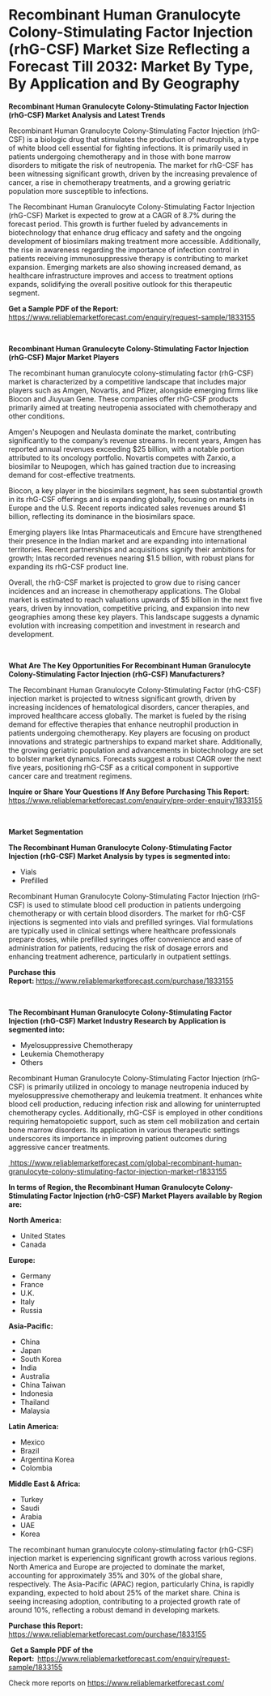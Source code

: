 <p><h1>Recombinant Human Granulocyte Colony-Stimulating Factor Injection (rhG-CSF) Market Size Reflecting a Forecast Till 2032: Market By Type, By Application and By Geography</h1></p><p><strong>Recombinant Human Granulocyte Colony-Stimulating Factor Injection (rhG-CSF) Market Analysis and Latest Trends</strong></p>
<p><p>Recombinant Human Granulocyte Colony-Stimulating Factor Injection (rhG-CSF) is a biologic drug that stimulates the production of neutrophils, a type of white blood cell essential for fighting infections. It is primarily used in patients undergoing chemotherapy and in those with bone marrow disorders to mitigate the risk of neutropenia. The market for rhG-CSF has been witnessing significant growth, driven by the increasing prevalence of cancer, a rise in chemotherapy treatments, and a growing geriatric population more susceptible to infections.</p><p>The Recombinant Human Granulocyte Colony-Stimulating Factor Injection (rhG-CSF) Market is expected to grow at a CAGR of 8.7% during the forecast period. This growth is further fueled by advancements in biotechnology that enhance drug efficacy and safety and the ongoing development of biosimilars making treatment more accessible. Additionally, the rise in awareness regarding the importance of infection control in patients receiving immunosuppressive therapy is contributing to market expansion. Emerging markets are also showing increased demand, as healthcare infrastructure improves and access to treatment options expands, solidifying the overall positive outlook for this therapeutic segment.</p></p>
<p><strong>Get a Sample PDF of the Report:&nbsp;</strong> <a href="https://www.reliablemarketforecast.com/enquiry/request-sample/1833155?utm_campaign=1105&utm_medium=2&utm_source=Github&utm_content=ia&utm_term=09032025&utm_id=recombinant-human-granulocyte-colony-stimulating-factor-injection-rhg-csf">https://www.reliablemarketforecast.com/enquiry/request-sample/1833155</a></p>
<p>&nbsp;</p>
<p><strong>Recombinant Human Granulocyte Colony-Stimulating Factor Injection (rhG-CSF) Major Market Players</strong></p>
<p><p>The recombinant human granulocyte colony-stimulating factor (rhG-CSF) market is characterized by a competitive landscape that includes major players such as Amgen, Novartis, and Pfizer, alongside emerging firms like Biocon and Jiuyuan Gene. These companies offer rhG-CSF products primarily aimed at treating neutropenia associated with chemotherapy and other conditions.</p><p>Amgen's Neupogen and Neulasta dominate the market, contributing significantly to the company’s revenue streams. In recent years, Amgen has reported annual revenues exceeding $25 billion, with a notable portion attributed to its oncology portfolio. Novartis competes with Zarxio, a biosimilar to Neupogen, which has gained traction due to increasing demand for cost-effective treatments.</p><p>Biocon, a key player in the biosimilars segment, has seen substantial growth in its rhG-CSF offerings and is expanding globally, focusing on markets in Europe and the U.S. Recent reports indicated sales revenues around $1 billion, reflecting its dominance in the biosimilars space.</p><p>Emerging players like Intas Pharmaceuticals and Emcure have strengthened their presence in the Indian market and are expanding into international territories. Recent partnerships and acquisitions signify their ambitions for growth; Intas recorded revenues nearing $1.5 billion, with robust plans for expanding its rhG-CSF product line.</p><p>Overall, the rhG-CSF market is projected to grow due to rising cancer incidences and an increase in chemotherapy applications. The Global market is estimated to reach valuations upwards of $5 billion in the next five years, driven by innovation, competitive pricing, and expansion into new geographies among these key players. This landscape suggests a dynamic evolution with increasing competition and investment in research and development.</p></p>
<p>&nbsp;</p>
<p><strong>What Are The Key Opportunities For Recombinant Human Granulocyte Colony-Stimulating Factor Injection (rhG-CSF) Manufacturers?</strong></p>
<p><p>The Recombinant Human Granulocyte Colony-Stimulating Factor (rhG-CSF) injection market is projected to witness significant growth, driven by increasing incidences of hematological disorders, cancer therapies, and improved healthcare access globally. The market is fueled by the rising demand for effective therapies that enhance neutrophil production in patients undergoing chemotherapy. Key players are focusing on product innovations and strategic partnerships to expand market share. Additionally, the growing geriatric population and advancements in biotechnology are set to bolster market dynamics. Forecasts suggest a robust CAGR over the next five years, positioning rhG-CSF as a critical component in supportive cancer care and treatment regimens.</p></p>
<p><strong>Inquire or Share Your Questions If Any Before Purchasing This Report:</strong> <a href="https://www.reliablemarketforecast.com/enquiry/pre-order-enquiry/1833155?utm_campaign=1105&utm_medium=2&utm_source=Github&utm_content=ia&utm_term=09032025&utm_id=recombinant-human-granulocyte-colony-stimulating-factor-injection-rhg-csf">https://www.reliablemarketforecast.com/enquiry/pre-order-enquiry/1833155</a></p>
<p>&nbsp;</p>
<p><strong>Market Segmentation</strong></p>
<p><strong>The Recombinant Human Granulocyte Colony-Stimulating Factor Injection (rhG-CSF) Market Analysis by types is segmented into:</strong></p>
<p><ul><li>Vials</li><li>Prefilled</li></ul></p>
<p><p>Recombinant Human Granulocyte Colony-Stimulating Factor Injection (rhG-CSF) is used to stimulate blood cell production in patients undergoing chemotherapy or with certain blood disorders. The market for rhG-CSF injections is segmented into vials and prefilled syringes. Vial formulations are typically used in clinical settings where healthcare professionals prepare doses, while prefilled syringes offer convenience and ease of administration for patients, reducing the risk of dosage errors and enhancing treatment adherence, particularly in outpatient settings.</p></p>
<p><strong>Purchase this Report:&nbsp;</strong><a href="https://www.reliablemarketforecast.com/purchase/1833155?utm_campaign=1105&utm_medium=2&utm_source=Github&utm_content=ia&utm_term=09032025&utm_id=recombinant-human-granulocyte-colony-stimulating-factor-injection-rhg-csf">https://www.reliablemarketforecast.com/purchase/1833155</a></p>
<p>&nbsp;</p>
<p><strong>The Recombinant Human Granulocyte Colony-Stimulating Factor Injection (rhG-CSF) Market Industry Research by Application is segmented into:</strong></p>
<p><ul><li>Myelosuppressive Chemotherapy</li><li>Leukemia Chemotherapy</li><li>Others</li></ul></p>
<p><p>Recombinant Human Granulocyte Colony-Stimulating Factor Injection (rhG-CSF) is primarily utilized in oncology to manage neutropenia induced by myelosuppressive chemotherapy and leukemia treatment. It enhances white blood cell production, reducing infection risk and allowing for uninterrupted chemotherapy cycles. Additionally, rhG-CSF is employed in other conditions requiring hematopoietic support, such as stem cell mobilization and certain bone marrow disorders. Its application in various therapeutic settings underscores its importance in improving patient outcomes during aggressive cancer treatments.</p></p>
<p><a href="https://www.reliablemarketforecast.com/global-recombinant-human-granulocyte-colony-stimulating-factor-injection-market-r1833155?utm_campaign=1105&utm_medium=2&utm_source=Github&utm_content=ia&utm_term=09032025&utm_id=recombinant-human-granulocyte-colony-stimulating-factor-injection-rhg-csf">&nbsp;https://www.reliablemarketforecast.com/global-recombinant-human-granulocyte-colony-stimulating-factor-injection-market-r1833155</a></p>
<p><strong>In terms of Region, the Recombinant Human Granulocyte Colony-Stimulating Factor Injection (rhG-CSF) Market Players available by Region are:</strong></p>
<p>
    <p> <strong> North America: </strong>
        <ul>
            <li>United States</li>
            <li>Canada</li>
        </ul>
        </p> 
    <p> <strong> Europe: </strong>
        <ul>
            <li>Germany</li>
            <li>France</li>
            <li>U.K.</li>
            <li>Italy</li>
            <li>Russia</li>
        </ul>
        </p> 
    <p> <strong> Asia-Pacific: </strong>
        <ul>
            <li>China</li>
            <li>Japan</li>
            <li>South Korea</li>
            <li>India</li>
            <li>Australia</li>
            <li>China Taiwan</li>
            <li>Indonesia</li>
            <li>Thailand</li>
            <li>Malaysia</li>
        </ul>
        </p> 
    <p> <strong> Latin America: </strong>
        <ul>
            <li>Mexico</li>
            <li>Brazil</li>
            <li>Argentina Korea</li>
            <li>Colombia</li>
        </ul>
        </p> 
    <p> <strong> Middle East & Africa: </strong>
        <ul>
            <li>Turkey</li>
            <li>Saudi</li>
            <li>Arabia</li>
            <li>UAE</li>
            <li>Korea</li>
        </ul>
    </p>
    </p>
<p><p>The recombinant human granulocyte colony-stimulating factor (rhG-CSF) injection market is experiencing significant growth across various regions. North America and Europe are projected to dominate the market, accounting for approximately 35% and 30% of the global share, respectively. The Asia-Pacific (APAC) region, particularly China, is rapidly expanding, expected to hold about 25% of the market share. China is seeing increasing adoption, contributing to a projected growth rate of around 10%, reflecting a robust demand in developing markets.</p></p>
<p><strong>Purchase this Report: </strong><a href="https://www.reliablemarketforecast.com/purchase/1833155?utm_campaign=1105&utm_medium=2&utm_source=Github&utm_content=ia&utm_term=09032025&utm_id=recombinant-human-granulocyte-colony-stimulating-factor-injection-rhg-csf">https://www.reliablemarketforecast.com/purchase/1833155</a></p>
<p>&nbsp;<strong>Get a Sample PDF of the Report:&nbsp;&nbsp;</strong><a href="https://www.reliablemarketforecast.com/enquiry/request-sample/1833155?utm_campaign=1105&utm_medium=2&utm_source=Github&utm_content=ia&utm_term=09032025&utm_id=recombinant-human-granulocyte-colony-stimulating-factor-injection-rhg-csf">https://www.reliablemarketforecast.com/enquiry/request-sample/1833155</a></p>
<p><strong></strong></p>
<p>Check more reports on <a href="https://www.reliablemarketforecast.com/?utm_campaign=1105&utm_medium=2&utm_source=Github&utm_content=ia&utm_term=09032025&utm_id=recombinant-human-granulocyte-colony-stimulating-factor-injection-rhg-csf">https://www.reliablemarketforecast.com/</a></p>